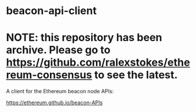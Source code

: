 # beacon-api-client

# NOTE: this repository has been archive. Please go to https://github.com/ralexstokes/ethereum-consensus to see the latest.

A client for the Ethereum beacon node APIs:

https://ethereum.github.io/beacon-APIs
